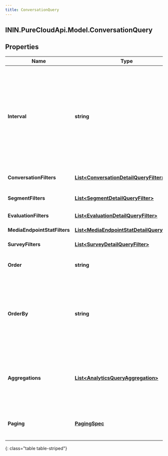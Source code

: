```yaml
---
title: ConversationQuery
---
```

## ININ.PureCloudApi.Model.ConversationQuery

## Properties

|Name | Type | Description | Notes|
|------------ | ------------- | ------------- | -------------|
| **Interval** | **string** | Specifies the date and time range of data being queried. Results will include conversations that both started on a day touched by the interval AND either started, ended, or any activity during the interval. Intervals are represented as an ISO-8601 string. For example: YYYY-MM-DDThh:mm:ss/YYYY-MM-DDThh:mm:ss | [optional] |
| **ConversationFilters** | [**List&lt;ConversationDetailQueryFilter&gt;**](ConversationDetailQueryFilter.html) | Filters that target conversation-level data | [optional] |
| **SegmentFilters** | [**List&lt;SegmentDetailQueryFilter&gt;**](SegmentDetailQueryFilter.html) | Filters that target individual segments within a conversation | [optional] |
| **EvaluationFilters** | [**List&lt;EvaluationDetailQueryFilter&gt;**](EvaluationDetailQueryFilter.html) | Filters that target evaluations | [optional] |
| **MediaEndpointStatFilters** | [**List&lt;MediaEndpointStatDetailQueryFilter&gt;**](MediaEndpointStatDetailQueryFilter.html) | Filters that target mediaEndpointStats | [optional] |
| **SurveyFilters** | [**List&lt;SurveyDetailQueryFilter&gt;**](SurveyDetailQueryFilter.html) | Filters that target surveys | [optional] |
| **Order** | **string** | Sort the result set in ascending/descending order. Default is ascending | [optional] |
| **OrderBy** | **string** | Specify which data element within the result set to use for sorting. The options  to use as a basis for sorting the results: conversationStart, segmentStart, and segmentEnd. If not specified, the default is conversationStart | [optional] |
| **Aggregations** | [**List&lt;AnalyticsQueryAggregation&gt;**](AnalyticsQueryAggregation.html) | Include faceted search and aggregate roll-ups describing your search results. This does not function as a filter, but rather, summary data about the data matching your filters | [optional] |
| **Paging** | [**PagingSpec**](PagingSpec.html) | Page size and number to control iterating through large result sets. Default page size is 25 | [optional] |
{: class="table table-striped"}


